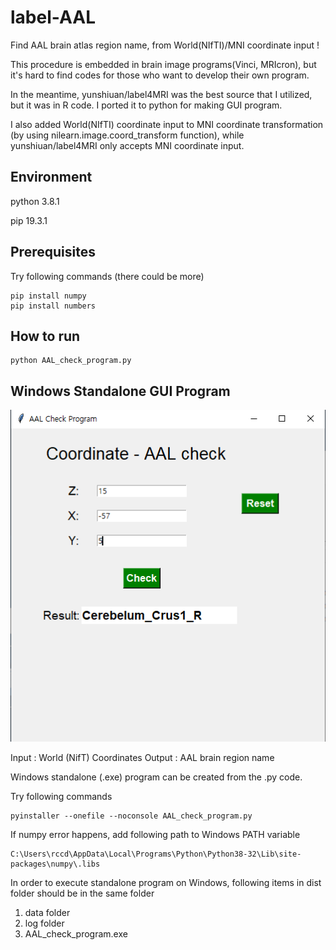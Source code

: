 # label-AAL

Find AAL brain atlas region name, from World(NIfTI)/MNI coordinate input !

This procedure is embedded in brain image programs(Vinci, MRIcron), but it's hard to find codes for those who want to develop their own program.

In the meantime, yunshiuan/label4MRI was the best source that I utilized, but it was in R code. I ported it to python for making GUI program. 

I also added World(NIfTI) coordinate input to MNI coordinate transformation (by using nilearn.image.coord_transform function), while yunshiuan/label4MRI only accepts MNI coordinate input.

## Environment
python 3.8.1

pip 19.3.1

## Prerequisites
Try following commands (there could be more)
```
pip install numpy
pip install numbers
```

## How to run
```
python AAL_check_program.py
```

## Windows Standalone GUI Program
![Program Example](https://raw.githubusercontent.com/bkjung/label-AAL/master/program_example.png)

Input : World (NifT) Coordinates
Output : AAL brain region name

Windows standalone (.exe) program can be created from the .py code.

Try following commands
```
pyinstaller --onefile --noconsole AAL_check_program.py
```

If numpy error happens, add following path to Windows PATH variable
```
C:\Users\rccd\AppData\Local\Programs\Python\Python38-32\Lib\site-packages\numpy\.libs
```

In order to execute standalone program on Windows, following items in dist folder should be in the same folder

1) data folder
2) log folder
3) AAL_check_program.exe 



